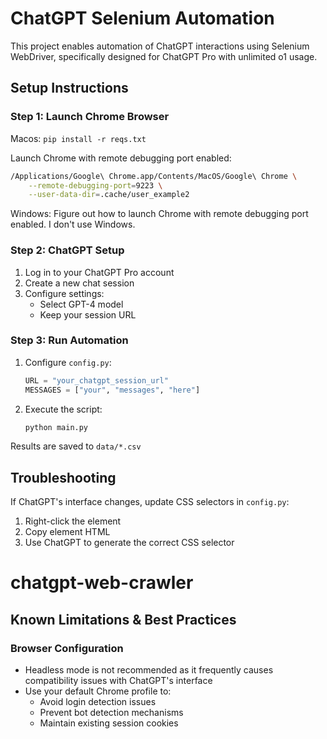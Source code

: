 # ChatGPT Selenium Automation

This project enables automation of ChatGPT interactions using Selenium WebDriver, specifically designed for ChatGPT Pro with unlimited o1 usage.

## Setup Instructions

### Step 1: Launch Chrome Browser
Macos:
`pip install -r reqs.txt`

Launch Chrome with remote debugging port enabled:
```bash
/Applications/Google\ Chrome.app/Contents/MacOS/Google\ Chrome \
    --remote-debugging-port=9223 \
    --user-data-dir=.cache/user_example2
```
Windows:
Figure out how to launch Chrome with remote debugging port enabled. I don't use Windows.

### Step 2: ChatGPT Setup
1. Log in to your ChatGPT Pro account
2. Create a new chat session
3. Configure settings:
   - Select GPT-4 model
   - Keep your session URL

### Step 3: Run Automation
1. Configure `config.py`:
   ```python
   URL = "your_chatgpt_session_url"
   MESSAGES = ["your", "messages", "here"]
   ```

2. Execute the script:
   ```bash
   python main.py
   ```

Results are saved to `data/*.csv`

## Troubleshooting

If ChatGPT's interface changes, update CSS selectors in `config.py`:
1. Right-click the element
2. Copy element HTML
3. Use ChatGPT to generate the correct CSS selector
# chatgpt-web-crawler


## Known Limitations & Best Practices

### Browser Configuration
- Headless mode is not recommended as it frequently causes compatibility issues with ChatGPT's interface
- Use your default Chrome profile to:
   - Avoid login detection issues
   - Prevent bot detection mechanisms
   - Maintain existing session cookies
